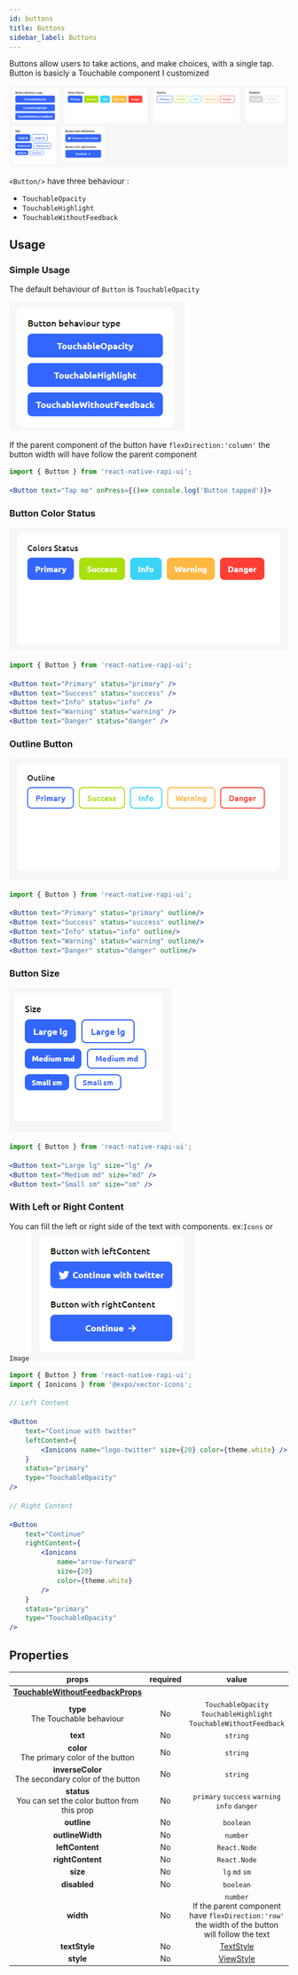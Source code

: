 ```yaml
---
id: buttons
title: Buttons
sidebar_label: Buttons
---
```


Buttons allow users to take actions, and make choices, with a single tap.
Button is basicly a Touchable component I customized

![buttons](./assets/buttons.png)

`<Button/>` have three behaviour :

- `TouchableOpacity`
- `TouchableHighlight`
- `TouchableWithoutFeedback`

## Usage

### Simple Usage

The default behaviour of `Button` is `TouchableOpacity`

![buttonSimple](./assets/buttonSimple.png)

If the parent component of the button have `flexDirection:'column'` the button width will have follow the parent component

```jsx
import { Button } from 'react-native-rapi-ui';

<Button text="Tap me" onPress={()=> console.log('Button tapped')}>
```

### Button Color Status

![buttonStatus](./assets/buttonStatus.png)

```jsx
import { Button } from 'react-native-rapi-ui';

<Button text="Primary" status="primary" />
<Button text="Success" status="success" />
<Button text="Info" status="info" />
<Button text="Warning" status="warning" />
<Button text="Danger" status="danger" />
```

### Outline Button

![outlineButton](./assets/outlineButton.png)

```jsx
import { Button } from 'react-native-rapi-ui';

<Button text="Primary" status="primary" outline/>
<Button text="Success" status="success" outline/>
<Button text="Info" status="info" outline/>
<Button text="Warning" status="warning" outline/>
<Button text="Danger" status="danger" outline/>
```

### Button Size

![buttonSize](./assets/buttonSize.png)

```jsx
import { Button } from 'react-native-rapi-ui';

<Button text="Large lg" size="lg" />
<Button text="Medium md" size="md" />
<Button text="Small sm" size="sm" />

```

### With Left or Right Content

You can fill the left or right side of the text with components. ex:`Icons` or `Image`
![buttonContent](./assets/buttonContent.png)

```jsx
import { Button } from 'react-native-rapi-ui';
import { Ionicons } from '@expo/vector-icons';

// Left Content

<Button
    text="Continue with twitter"
    leftContent={
        <Ionicons name="logo-twitter" size={20} color={theme.white} />
    }
    status="primary"
    type="TouchableOpacity"
/>

// Right Content

<Button
    text="Continue"
    rightContent={
        <Ionicons
            name="arrow-forward"
            size={20}
            color={theme.white}
        />
    }
    status="primary"
    type="TouchableOpacity"
/>
```

## Properties

|                                              props                                               | required |                                                     value                                                     | Default Value      |
| :----------------------------------------------------------------------------------------------: | :------: | :-----------------------------------------------------------------------------------------------------------: | ------------------ |
| **[TouchableWithoutFeedbackProps](https://reactnative.dev/docs/touchablewithoutfeedback#props)** |          |                                                                                                               |                    |
|                              **type** <br/> The Touchable behaviour                              |    No    |                      `TouchableOpacity` `TouchableHighlight` `TouchableWithoutFeedback`                       | `TouchableOpacity` |
|                                             **text**                                             |    No    |                                                   `string`                                                    | `null`             |
|                         **color** <br/> The primary color of the button                          |    No    |                                                   `string`                                                    | #3366FF            |
|                     **inverseColor** <br/> The secondary color of the button                     |    No    |                                                   `string`                                                    | #FFFFFF            |
|                   **status** <br/> You can set the color button from this prop                   |    No    |                                 `primary` `success` `warning` `info` `danger`                                 |                    |
|                                           **outline**                                            |    No    |                                                   `boolean`                                                   | `false`            |
|                                         **outlineWidth**                                         |    No    |                                                   `number`                                                    | 2                  |
|                                         **leftContent**                                          |    No    |                                                 `React.Node`                                                  |                    |
|                                         **rightContent**                                         |    No    |                                                 `React.Node`                                                  |                    |
|                                             **size**                                             |    No    |                                                `lg` `md` `sm`                                                 | `lg`               |
|                                           **disabled**                                           |    No    |                                                   `boolean`                                                   | `false`            |
|                                            **width**                                             |    No    | `number` <br/>If the parent component have `flexDirection:'row'` the width of the button will follow the text |                    |
|                                          **textStyle**                                           |    No    |                          [TextStyle](https://reactnative.dev/docs/text-style-props)                           |                    |
|                                            **style**                                             |    No    |                       [ViewStyle](https://reactnative.dev/docs/view-style-props#props)                        |                    |
